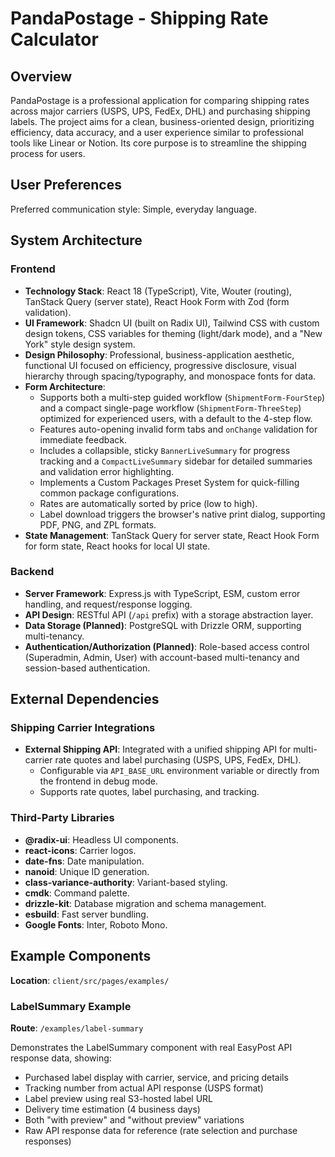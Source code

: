 # PandaPostage - Shipping Rate Calculator

## Overview
PandaPostage is a professional application for comparing shipping rates across major carriers (USPS, UPS, FedEx, DHL) and purchasing shipping labels. The project aims for a clean, business-oriented design, prioritizing efficiency, data accuracy, and a user experience similar to professional tools like Linear or Notion. Its core purpose is to streamline the shipping process for users.

## User Preferences
Preferred communication style: Simple, everyday language.

## System Architecture

### Frontend
- **Technology Stack**: React 18 (TypeScript), Vite, Wouter (routing), TanStack Query (server state), React Hook Form with Zod (form validation).
- **UI Framework**: Shadcn UI (built on Radix UI), Tailwind CSS with custom design tokens, CSS variables for theming (light/dark mode), and a "New York" style design system.
- **Design Philosophy**: Professional, business-application aesthetic, functional UI focused on efficiency, progressive disclosure, visual hierarchy through spacing/typography, and monospace fonts for data.
- **Form Architecture**:
    - Supports both a multi-step guided workflow (`ShipmentForm-FourStep`) and a compact single-page workflow (`ShipmentForm-ThreeStep`) optimized for experienced users, with a default to the 4-step flow.
    - Features auto-opening invalid form tabs and `onChange` validation for immediate feedback.
    - Includes a collapsible, sticky `BannerLiveSummary` for progress tracking and a `CompactLiveSummary` sidebar for detailed summaries and validation error highlighting.
    - Implements a Custom Packages Preset System for quick-filling common package configurations.
    - Rates are automatically sorted by price (low to high).
    - Label download triggers the browser's native print dialog, supporting PDF, PNG, and ZPL formats.
- **State Management**: TanStack Query for server state, React Hook Form for form state, React hooks for local UI state.

### Backend
- **Server Framework**: Express.js with TypeScript, ESM, custom error handling, and request/response logging.
- **API Design**: RESTful API (`/api` prefix) with a storage abstraction layer.
- **Data Storage (Planned)**: PostgreSQL with Drizzle ORM, supporting multi-tenancy.
- **Authentication/Authorization (Planned)**: Role-based access control (Superadmin, Admin, User) with account-based multi-tenancy and session-based authentication.

## External Dependencies

### Shipping Carrier Integrations
- **External Shipping API**: Integrated with a unified shipping API for multi-carrier rate quotes and label purchasing (USPS, UPS, FedEx, DHL).
  - Configurable via `API_BASE_URL` environment variable or directly from the frontend in debug mode.
  - Supports rate quotes, label purchasing, and tracking.

### Third-Party Libraries
- **@radix-ui**: Headless UI components.
- **react-icons**: Carrier logos.
- **date-fns**: Date manipulation.
- **nanoid**: Unique ID generation.
- **class-variance-authority**: Variant-based styling.
- **cmdk**: Command palette.
- **drizzle-kit**: Database migration and schema management.
- **esbuild**: Fast server bundling.
- **Google Fonts**: Inter, Roboto Mono.

## Example Components

**Location**: `client/src/pages/examples/`

### LabelSummary Example
**Route**: `/examples/label-summary`

Demonstrates the LabelSummary component with real EasyPost API response data, showing:
- Purchased label display with carrier, service, and pricing details
- Tracking number from actual API response (USPS format)
- Label preview using real S3-hosted label URL
- Delivery time estimation (4 business days)
- Both "with preview" and "without preview" variations
- Raw API response data for reference (rate selection and purchase responses)